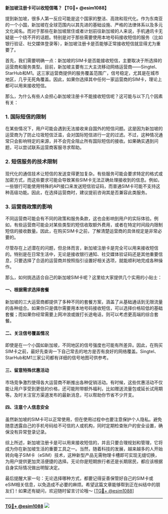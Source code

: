 **新加坡注册卡可以收短信嗎？【TG💪+ @esim1088】**

提到新加坡，很多人第一反应可能是这个国家的整洁、高效和现代化。作为东南亚的一个小国，新加坡在全球范围内以其先进的基础设施、严格的法律体系以及多元文化闻名。而对于那些在新加坡居住或者计划前往新加坡的人来说，手机通讯卡无疑是一个绕不开的话题。特别是对于那些需要使用本地号码接收短信的服务（比如银行验证、社交媒体登录等），新加坡注册卡是否能够正常接收短信就显得尤为重要了。

首先，我们需要明确一点：新加坡的SIM卡是否能接收短信，主要取决于所选择的运营商和服务类型。目前，新加坡主要有三大主流移动网络运营商——Singtel、StarHub和M1。这三家运营商提供的服务覆盖范围广，信号稳定，尤其是在城市地区，几乎无死角覆盖。因此，如果你选择其中任何一家运营商的SIM卡，理论上都可以用来接收短信。

那么，为什么有些人会担心新加坡注册卡不能接收短信呢？这可能与以下几个因素有关：

### 1. **国际短信的限制**
   在某些情况下，用户可能会遇到无法接收来自国外的短信问题。这是因为新加坡的运营商为了防止垃圾短信泛滥，会对国际短信进行一定的过滤。不过，这种情况通常只会影响特定的来源，并不会完全阻止所有国际短信的接收。如果确实遇到问题，可以尝试联系运营商客服寻求帮助。

### 2. **短信服务的技术限制**
   现代化的通信技术让短信的发送变得更加复杂。有些服务可能会要求特定的格式或加密方式，而这些要求可能会导致某些SIM卡无法正确处理接收到的信息。例如，一些银行可能使用特殊的API接口来发送短信验证码，而普通SIM卡可能不支持这种高级功能。因此，在选择运营商时，建议提前咨询其是否兼容此类服务。

### 3. **运营商政策的影响**
   不同运营商可能会有不同的政策和服务条款，这也会影响到用户的实际体验。例如，有些运营商可能会对某些类型的短信收取额外费用，或者在特定时间段内限制短信的接收数量。因此，在购买SIM卡之前，了解清楚运营商的具体规定是非常必要的。

尽管存在上述潜在的问题，但总体而言，新加坡注册卡是完全可以用来接收短信的。特别是在日常生活中，无论是接收银行通知、社交媒体验证码还是其他重要信息，只要选择了合适的运营商并按照指引设置好相关选项，就能顺利地完成各种操作。

那么，如何挑选适合自己的新加坡SIM卡呢？这里给大家提供几个实用的小贴士：

#### **一、根据需求选择套餐**
   新加坡的三大运营商都提供了多种不同的套餐方案，涵盖了从基础通话到无限流量的各种组合。如果你只是偶尔需要用本地号码接收短信，可以选择价格较低的基础套餐；而如果你经常需要上网冲浪或拨打长途电话，则可以考虑更高端的综合套餐。

#### **二、关注信号覆盖情况**
   即使是在一个小国如新加坡，不同地区的信号强度也可能有所差异。因此，在购买SIM卡之前，最好先查询一下自己常去的地方是否有良好的网络覆盖。Singtel、StarHub和M1三家公司都有详细的信号地图可供参考。

#### **三、留意特殊优惠活动**
   市场竞争激烈使得各大运营商不断推出各种促销活动。有时候，这些优惠活动不仅能让用户享受到更低的价格，还可能附带额外福利，比如赠送流量包或延长试用期等。及时关注官方渠道发布的最新消息，可以帮助你节省不少开支。

#### **四、注意个人信息安全**
   虽然新加坡的SIM卡可以正常使用，但在使用过程中也要注意保护个人隐私。避免随意透露自己的手机号码给不可信的人或机构，同时定期检查账户的安全设置，确保没有异常登录记录。

综上所述，新加坡注册卡是可以用来接收短信的，并且只要合理规划和管理，它将成为你在新加坡生活的重要工具之一。当然，随着科技的发展，越来越多的人开始转向电子SIM卡（eSIM）技术，这种新型产品无需物理卡槽即可实现无缝切换，为用户提供更加灵活便捷的选择。无论你是短期旅行者还是长期居民，都应该根据自身实际情况做出明智决定。

最后提醒大家一句：无论选择哪种方式，都要记得妥善保管好自己的SIM卡或eSIM相关信息，以免造成不必要的麻烦。希望这篇文章能够帮到正在纠结中的朋友们！如果还有疑问，欢迎随时留言讨论哦～ [[TG💪+ @esim1088](https://t.me/s/esim1088)]

---

**[TG💪+ @esim1088](https://t.me/s/esim1088) ![](https://i.postimg.cc/4NQfJmqS/Snipaste-2025-05-13-00-14-12.png)**